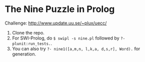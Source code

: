 # The Nine Puzzle in Prolog

Challenge: <http://www.update.uu.se/~plux/uecc/>

 1. Clone the repo.
 2. For SWI-Prolog, do `$ swipl -s nine.pl` followed by `?- plunit:run_tests.`.
 3. You can also try `?- nine1([a,m,n, l,k,a, d,s,r], Word).` for generation.
